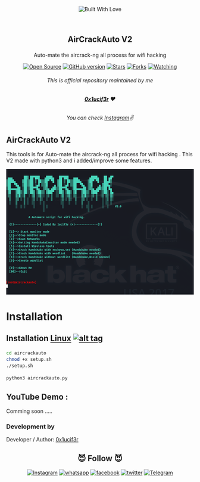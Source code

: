 <p align=center>
  <img title="Built With Love" src="https://forthebadge.com/images/badges/built-with-love.svg"></p>
  
  <br>
  
##   <p align="center">AirCrackAuto V2<p align="center"> 
  <p align="center">Auto-mate the aircrack-ng all process for wifi hacking<p align="center">
<p align=center>
  <a href="https://www.instagram.com/0x1ucif3r"><img title="Open Source" src="https://img.shields.io/badge/Open%20Source-%E2%99%A5-red" ></a>
  <a href="https://www.instagram.com/0x1ucif3r"><img title="GitHub version" src="https://d25lcipzij17d.cloudfront.net/badge.svg?id=gh&type=6&v=1.0&x2=0" ></a>
  <a href="https://www.instagram.com/0x1ucif3r"><img title="Stars" src="https://img.shields.io/github/stars/1ucif3r/aircrackauto?style=social" ></a>
  <a href="https://github.com/1ucif3r/network/members"><img title="Forks" src="https://img.shields.io/github/forks/1ucif3r/aircrackauto?color=red&style=flat-square"></a>
  <a href="https://github.com/1ucif3r"><img title="Watching" src="https://img.shields.io/github/watchers/1ucif3r/aircrackauto?label=Watchers&color=blue&style=flat-square"></a>



###### <p align="center">*This is official repository maintained by me*
###### <p align="center"> *[**0x1ucif3r**](https://www.instagram.com/0x1ucif3r/) ❤️*
###### <p align="center"> *You can check [Instagram](https://www.instagram.com/0x1ucif3r)✌*
  
  
## AirCrackAuto V2
 
 This tools is for Auto-mate the aircrack-ng all process for wifi hacking . This V2 made with python3 and i added/improve some features.
  
<p align="center"><img src="aircrackauto.png"></p> 
 
 # Installation

## Installation [Linux](https://wikipedia.org/wiki/Linux) [![alt tag](http://icons.iconarchive.com/icons/dakirby309/simply-styled/32/OS-Linux-icon.png)](https://fr.wikipedia.org/wiki/Linux)

```bash
cd aircrackauto
chmod +x setup.sh
./setup.sh

python3 aircrackauto.py
```

 ## YouTube Demo :
  Comming soon .....




 ### Development by

Developer / Author: [0x1ucif3r](https://www.instagram.com/0x1ucif3r/)

### <h2 align="center">😈 Follow 😈 </h2>
<p align="center">
<a href="https://www.instagram.com/0x1ucif3r/"><img title="Instagram" src="https://img.shields.io/badge/instagram-%23E4405F.svg?&style=for-the-badge&logo=instagram&logoColor=white"></a>
<a href="https://wa.me/916370174459"><img title="whatsapp" src="https://img.shields.io/badge/WHATSAPP-%2325D366.svg?&style=for-the-badge&logo=whatsapp&logoColor=white"></a>
<a href="https://www.facebook.com/profile.php?id=100008549411115"><img title="facebook" src="https://img.shields.io/badge/facebook-%231877F2.svg?&style=for-the-badge&logo=facebook&logoColor=white"></a>
<a href="https://www.twitter.com/Hritikkumbhar18/"><img title="twitter" src="https://img.shields.io/badge/twitter-%231DA1F2.svg?&style=for-the-badge&logo=twitter&logoColor=white"></a>
<a href="https://t.me/0x1ucif3r"><img title="Telegram" src="https://img.shields.io/badge/Telegram-blue?style=for-the-badge&logo=Telegram"></a>
</p>
